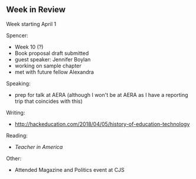 ## Week in Review

Week starting April 1

Spencer:
* Week 10 (?)
* Book proposal draft submitted
* guest speaker: Jennifer Boylan
* working on sample chapter
* met with future fellow Alexandra

Speaking:
* prep for talk at AERA (although I won't be at AERA as I have a reporting trip that coincides with this)

Writing:
* http://hackeducation.com/2018/04/05/history-of-education-technology

Reading:
* *Teacher in America*

Other:
* Attended Magazine and Politics event at CJS

